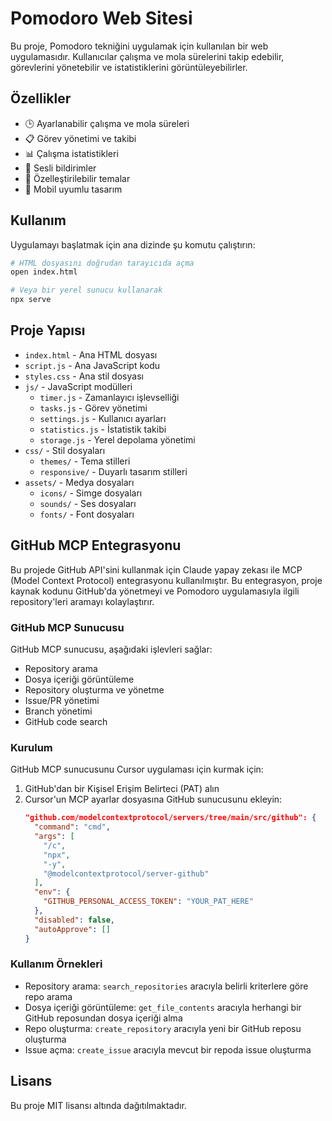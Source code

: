 # Pomodoro Web Sitesi

Bu proje, Pomodoro tekniğini uygulamak için kullanılan bir web uygulamasıdır. Kullanıcılar çalışma ve mola sürelerini takip edebilir, görevlerini yönetebilir ve istatistiklerini görüntüleyebilirler.

## Özellikler

- 🕒 Ayarlanabilir çalışma ve mola süreleri
- 📋 Görev yönetimi ve takibi
- 📊 Çalışma istatistikleri
- 🔔 Sesli bildirimler
- 🎨 Özelleştirilebilir temalar
- 📱 Mobil uyumlu tasarım

## Kullanım

Uygulamayı başlatmak için ana dizinde şu komutu çalıştırın:

```bash
# HTML dosyasını doğrudan tarayıcıda açma
open index.html

# Veya bir yerel sunucu kullanarak
npx serve
```

## Proje Yapısı

- `index.html` - Ana HTML dosyası
- `script.js` - Ana JavaScript kodu
- `styles.css` - Ana stil dosyası
- `js/` - JavaScript modülleri
  - `timer.js` - Zamanlayıcı işlevselliği
  - `tasks.js` - Görev yönetimi
  - `settings.js` - Kullanıcı ayarları
  - `statistics.js` - İstatistik takibi
  - `storage.js` - Yerel depolama yönetimi
- `css/` - Stil dosyaları
  - `themes/` - Tema stilleri
  - `responsive/` - Duyarlı tasarım stilleri
- `assets/` - Medya dosyaları
  - `icons/` - Simge dosyaları
  - `sounds/` - Ses dosyaları
  - `fonts/` - Font dosyaları

## GitHub MCP Entegrasyonu

Bu projede GitHub API'sini kullanmak için Claude yapay zekası ile MCP (Model Context Protocol) entegrasyonu kullanılmıştır. Bu entegrasyon, proje kaynak kodunu GitHub'da yönetmeyi ve Pomodoro uygulamasıyla ilgili repository'leri aramayı kolaylaştırır.

### GitHub MCP Sunucusu

GitHub MCP sunucusu, aşağıdaki işlevleri sağlar:

- Repository arama
- Dosya içeriği görüntüleme
- Repository oluşturma ve yönetme
- Issue/PR yönetimi
- Branch yönetimi
- GitHub code search

### Kurulum

GitHub MCP sunucusunu Cursor uygulaması için kurmak için:

1. GitHub'dan bir Kişisel Erişim Belirteci (PAT) alın
2. Cursor'un MCP ayarlar dosyasına GitHub sunucusunu ekleyin:
   ```json
   "github.com/modelcontextprotocol/servers/tree/main/src/github": {
     "command": "cmd",
     "args": [
       "/c",
       "npx",
       "-y",
       "@modelcontextprotocol/server-github"
     ],
     "env": {
       "GITHUB_PERSONAL_ACCESS_TOKEN": "YOUR_PAT_HERE"
     },
     "disabled": false,
     "autoApprove": []
   }
   ```

### Kullanım Örnekleri

- Repository arama: `search_repositories` aracıyla belirli kriterlere göre repo arama
- Dosya içeriği görüntüleme: `get_file_contents` aracıyla herhangi bir GitHub reposundan dosya içeriği alma
- Repo oluşturma: `create_repository` aracıyla yeni bir GitHub reposu oluşturma
- Issue açma: `create_issue` aracıyla mevcut bir repoda issue oluşturma

## Lisans

Bu proje MIT lisansı altında dağıtılmaktadır.
